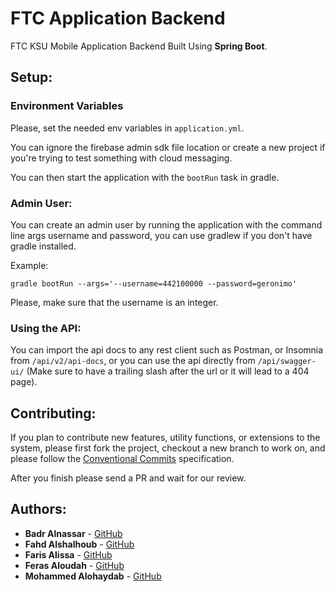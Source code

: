 # FTC Application Backend

FTC KSU Mobile Application Backend Built Using **Spring Boot**.

## Setup:

### Environment Variables

Please, set the needed env variables in `application.yml`. 

You can ignore the firebase admin sdk file location or create a new project if you're trying to test something with cloud messaging.

You can then start the application with the `bootRun` task in gradle.

### Admin User:

You can create an admin user by running the application with the command line args username and password, you can use gradlew if you don't have gradle installed.

Example:
```
gradle bootRun --args='--username=442100000 --password=geronimo'
```

Please, make sure that the username is an integer.

### Using the API:

You can import the api docs to any rest client such as Postman, or Insomnia from `/api/v2/api-docs`, or you can use the api directly from `/api/swagger-ui/` (Make sure to have a trailing slash after the url or it will lead to a 404 page).

## Contributing:

If you plan to contribute new features, utility functions, or extensions to the system, please first fork the project, checkout a new branch to work on, and please follow the [Conventional Commits](https://www.conventionalcommits.org/) specification. 

After you finish please send a PR and wait for our review.

## Authors:

- **Badr Alnassar** - [GitHub](https://github.com/BadrAlnassar)
- **Fahd Alshalhoub** - [GitHub](https://github.com/FahdAlShalhoub)
- **Faris Alissa** - [GitHub](https://github.com/FarisAlissa)
- **Feras Aloudah** - [GitHub](https://github.com/FerasAloudah)
- **Mohammed Alohaydab** - [GitHub](https://github.com/mohammedib)

